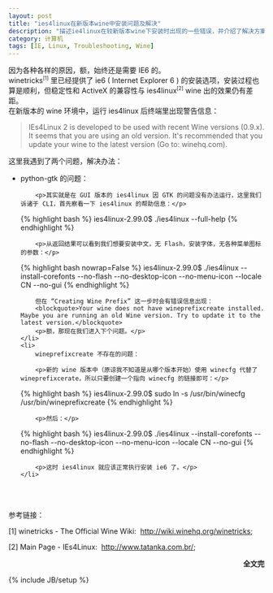 ```yaml
---
layout: post
title: "ies4linux在新版本wine中安装问题及解决"
description: "描述ie4linux在较新版本wine下安装时出现的一些错误，并介绍了解决方案。"
category: 计算机
tags: [IE, Linux, Troubleshooting, Wine]
---
```


<p>因为各种各样的原因，额，始终还是需要 IE6 的。<br /> winetricks<sup><small>[1]</small></sup> 里已经提供了 ie6 ( Internet Explorer 6 ) 的安装选项，安装过程也算是顺利，但稳定性和 ActiveX 的兼容性与 ies4linux<sup><small>[2]</small></sup> wine 出的效果仍有差距。<br />在新版本的 wine 环境中，运行 ies4linux 后终端里出现警告信息：</p>
<blockquote>IEs4Linux 2 is developed to be used with recent Wine versions (0.9.x). It seems that you are using an old version. It's recommended that you update your wine to the latest version (Go to: winehq.com). </blockquote>
<p>这里我遇到了两个问题，解决办法：</p>
<ul>
	<li>
		python-gtk 的问题：
		
		<p>其实就是在 GUI 版本的 ies4linux 因 GTK 的问题没有办法运行，这里我们诉诸于 CLI，首先察看一下 ies4linux 的帮助信息：</p>
		
{% highlight bash %}
ies4linux-2.99.0$ ./ies4linux --full-help
{% endhighlight %}
		
		<p>从返回结果可以看到我们想要安装中文，无 Flash，安装字体，无各种菜单图标的参数：</p>
		
{% highlight bash nowrap=False %}
ies4linux-2.99.0$ ./ies4linux --install-corefonts --no-flash --no-desktop-icon --no-menu-icon --locale CN --no-gui
{% endhighlight %}

		但在 “Creating Wine Prefix” 这一步时会有错误信息出现：
		<blockquote>Your wine does not have wineprefixcreate installed. Maybe you are running an old Wine version. Try to update it to the latest version.</blockquote>
		<p>额，那现在我们进入下个问题。</p>
	</li>
	<li>
		wineprefixcreate 不存在的问题：
		
		<p>新的 wine 版本中（原谅我不知道是从哪个版本开始）使用 winecfg 代替了 wineprefixcerate，所以只要创建一个指向 winecfg 的链接即可：</p>
		
{% highlight bash %}
ies4linux-2.99.0$ sudo ln -s /usr/bin/winecfg /usr/bin/wineprefixcreate
{% endhighlight %}
		
		<p>然后：</p>
		
{% highlight bash %}
ies4linux-2.99.0$ ./ies4linux --install-corefonts --no-flash --no-desktop-icon --no-menu-icon --locale CN --no-gui
{% endhighlight %}
		
		<p>这时 ies4linux 就应该正常执行安装 ie6 了。</p>
	</li>
</ul>
<p><br /><br /></p>
<p>参考链接：</p>
<p style="text-align:left;">[1]&nbsp;winetricks - The Official Wine Wiki:&nbsp;&nbsp;<a href="http://wiki.winehq.org/winetricks">http://wiki.winehq.org/winetricks</a>;</p>
<p style="text-align:left;">[2]&nbsp;Main Page - IEs4Linux:&nbsp;&nbsp;<a href="http://www.tatanka.com.br/">http://www.tatanka.com.br/</a>;</p>
<p style="text-align:right;"><strong>全文完</strong></p>

{% include JB/setup %}
